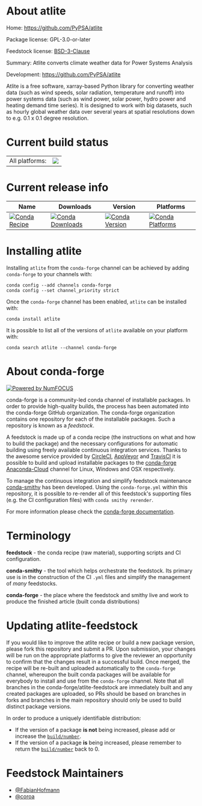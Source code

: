 About atlite
============

Home: https://github.com/PyPSA/atlite

Package license: GPL-3.0-or-later

Feedstock license: [BSD-3-Clause](https://github.com/conda-forge/atlite-feedstock/blob/master/LICENSE.txt)

Summary: Atlite converts climate weather data for Power Systems Analysis

Development: https://github.com/PyPSA/atlite

Atlite is a free software, xarray-based Python library for converting
weather data (such as wind speeds, solar radiation, temperature and
runoff) into power systems data (such as wind power, solar power, hydro
power and heating demand time series). It is designed to work with big
datasets, such as hourly global weather data over several years at spatial
resolutions down to e.g. 0.1 x 0.1 degree resolution.


Current build status
====================


<table><tr><td>All platforms:</td>
    <td>
      <a href="https://dev.azure.com/conda-forge/feedstock-builds/_build/latest?definitionId=6920&branchName=master">
        <img src="https://dev.azure.com/conda-forge/feedstock-builds/_apis/build/status/atlite-feedstock?branchName=master">
      </a>
    </td>
  </tr>
</table>

Current release info
====================

| Name | Downloads | Version | Platforms |
| --- | --- | --- | --- |
| [![Conda Recipe](https://img.shields.io/badge/recipe-atlite-green.svg)](https://anaconda.org/conda-forge/atlite) | [![Conda Downloads](https://img.shields.io/conda/dn/conda-forge/atlite.svg)](https://anaconda.org/conda-forge/atlite) | [![Conda Version](https://img.shields.io/conda/vn/conda-forge/atlite.svg)](https://anaconda.org/conda-forge/atlite) | [![Conda Platforms](https://img.shields.io/conda/pn/conda-forge/atlite.svg)](https://anaconda.org/conda-forge/atlite) |

Installing atlite
=================

Installing `atlite` from the `conda-forge` channel can be achieved by adding `conda-forge` to your channels with:

```
conda config --add channels conda-forge
conda config --set channel_priority strict
```

Once the `conda-forge` channel has been enabled, `atlite` can be installed with:

```
conda install atlite
```

It is possible to list all of the versions of `atlite` available on your platform with:

```
conda search atlite --channel conda-forge
```


About conda-forge
=================

[![Powered by
NumFOCUS](https://img.shields.io/badge/powered%20by-NumFOCUS-orange.svg?style=flat&colorA=E1523D&colorB=007D8A)](https://numfocus.org)

conda-forge is a community-led conda channel of installable packages.
In order to provide high-quality builds, the process has been automated into the
conda-forge GitHub organization. The conda-forge organization contains one repository
for each of the installable packages. Such a repository is known as a *feedstock*.

A feedstock is made up of a conda recipe (the instructions on what and how to build
the package) and the necessary configurations for automatic building using freely
available continuous integration services. Thanks to the awesome service provided by
[CircleCI](https://circleci.com/), [AppVeyor](https://www.appveyor.com/)
and [TravisCI](https://travis-ci.com/) it is possible to build and upload installable
packages to the [conda-forge](https://anaconda.org/conda-forge)
[Anaconda-Cloud](https://anaconda.org/) channel for Linux, Windows and OSX respectively.

To manage the continuous integration and simplify feedstock maintenance
[conda-smithy](https://github.com/conda-forge/conda-smithy) has been developed.
Using the ``conda-forge.yml`` within this repository, it is possible to re-render all of
this feedstock's supporting files (e.g. the CI configuration files) with ``conda smithy rerender``.

For more information please check the [conda-forge documentation](https://conda-forge.org/docs/).

Terminology
===========

**feedstock** - the conda recipe (raw material), supporting scripts and CI configuration.

**conda-smithy** - the tool which helps orchestrate the feedstock.
                   Its primary use is in the construction of the CI ``.yml`` files
                   and simplify the management of *many* feedstocks.

**conda-forge** - the place where the feedstock and smithy live and work to
                  produce the finished article (built conda distributions)


Updating atlite-feedstock
=========================

If you would like to improve the atlite recipe or build a new
package version, please fork this repository and submit a PR. Upon submission,
your changes will be run on the appropriate platforms to give the reviewer an
opportunity to confirm that the changes result in a successful build. Once
merged, the recipe will be re-built and uploaded automatically to the
`conda-forge` channel, whereupon the built conda packages will be available for
everybody to install and use from the `conda-forge` channel.
Note that all branches in the conda-forge/atlite-feedstock are
immediately built and any created packages are uploaded, so PRs should be based
on branches in forks and branches in the main repository should only be used to
build distinct package versions.

In order to produce a uniquely identifiable distribution:
 * If the version of a package **is not** being increased, please add or increase
   the [``build/number``](https://docs.conda.io/projects/conda-build/en/latest/resources/define-metadata.html#build-number-and-string).
 * If the version of a package **is** being increased, please remember to return
   the [``build/number``](https://docs.conda.io/projects/conda-build/en/latest/resources/define-metadata.html#build-number-and-string)
   back to 0.

Feedstock Maintainers
=====================

* [@FabianHofmann](https://github.com/FabianHofmann/)
* [@coroa](https://github.com/coroa/)

